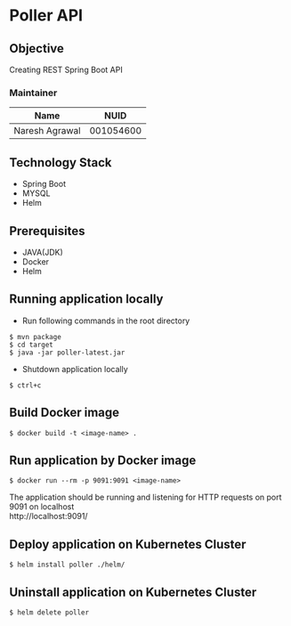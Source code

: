 # Poller API

## Objective
Creating REST Spring Boot API

### Maintainer 
<table>
    <thead>
      <tr>
        <th>Name</th>
        <th>NUID</th>
      </tr>
    </thead>
    <tbody>
        <tr>
            <td>Naresh Agrawal</td>
            <td>001054600</td>
        </tr>
    </tbody>
</table>

## Technology Stack
* Spring Boot
* MYSQL 
* Helm

## Prerequisites
* JAVA(JDK)
* Docker
* Helm

## Running application locally
- Run following commands in the root directory
```
$ mvn package
$ cd target
$ java -jar poller-latest.jar
```
* Shutdown application locally
```
$ ctrl+c
```

## Build Docker image
```
$ docker build -t <image-name> .
```

## Run application by Docker image
```
$ docker run --rm -p 9091:9091 <image-name>
```
The application should be running and listening for HTTP requests on port 9091 on localhost<br/>
http://localhost:9091/

## Deploy application on Kubernetes Cluster
```
$ helm install poller ./helm/
```

## Uninstall application on Kubernetes Cluster
```
$ helm delete poller
```
